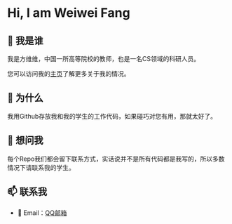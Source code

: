 Hi, I am Weiwei Fang
=================

## 👋 我是谁

我是方维维，中国一所高等院校的教师，也是一名CS领域的科研人员。

您可以访问我的[主页](http://faculty.bjtu.edu.cn/8530/)了解更多关于我的情况。

## 🌱 为什么

我用Github存放我和我的学生的工作代码，如果碰巧对您有用，那就太好了。

## 💬 想问我

每个Repo我们都会留下联系方式，实话说并不是所有代码都是我写的，所以多数情况下请联系我的学生。

## 📫 联系我

* 📧 Email：[QQ邮箱](mailto:fangvv@qq.com)

<!--
**fangvv/fangvv** is a ✨ _special_ ✨ repository because its `README.md` (this file) appears on your GitHub profile.

Here are some ideas to get you started:

- 🔭 I’m currently working on ...
- 🌱 I’m currently learning ...
- 👯 I’m looking to collaborate on ...
- 🤔 I’m looking for help with ...
- 💬 Ask me about ...
- 📫 How to reach me: ...
- 😄 Pronouns: ...
- ⚡ Fun fact: ...
-->
